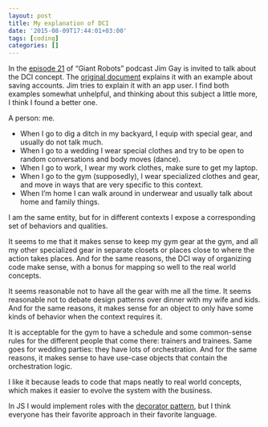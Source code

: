 ```yaml
---
layout: post
title: My explanation of DCI
date: '2015-08-09T17:44:01+03:00'
tags: [coding]
categories: []
---
```

In the [episode 21](http://giantrobots.fm/21) of “Giant Robots” podcast
Jim Gay is invited to talk about the DCI concept. The
[original document](http://www.artima.com/articles/dci_vision.html)
explains it with an example about saving accounts. Jim tries to explain
it with an app user. I find both examples somewhat unhelpful, and
thinking about this subject a little more, I think I found a better one.

A person: me.

* When I go to dig a ditch in my backyard, I equip with special gear,
	and usually do not talk much.
* When I go to a wedding I wear special clothes and try to be open to
	random conversations and body moves (dance).
* When I go to work, I wear my work clothes, make sure to get my laptop.
* When I go to the gym (supposedly), I wear specialized clothes and
	gear, and move in ways that are very specific to this context.
* When I’m home I can walk around in underwear and usually talk about
	home and family things.

I am the same entity, but for in different contexts I expose a
corresponding set of behaviors and qualities.

It seems to me that it makes sense to keep my gym gear at the gym, and
all my other specialized gear in separate closets or places close to
where the action takes places. And for the same reasons, the DCI way of
organizing code make sense, with a bonus for mapping so well to the real
world concepts.

It seems reasonable not to have all the gear with me all the time. It
seems reasonable not to debate design patterns over dinner with my wife
and kids. And for the same reasons, it makes sense for an object to only
have some kinds of behavior when the context requires it.

It is acceptable for the gym to have a schedule and some common-sense
rules for the different people that come there: trainers and trainees.
Same goes for wedding parties: they have lots of orchestration. And for
the same reasons, it makes sense to have use-case objects that contain
the orchestration logic.

I like it because leads to code that maps neatly to real world concepts,
which makes it easier to evolve the system with the business.

In JS I would implement roles with the
[decorator pattern](http://wiki.c2.com/?DecoratorPattern), but I think
everyone has their favorite approach in their favorite language.
